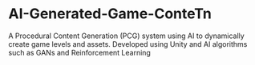 # AI-Generated-Game-ConteTn
A Procedural Content Generation (PCG) system using AI to dynamically create game levels and assets. Developed using Unity and AI algorithms such as GANs and Reinforcement Learning
